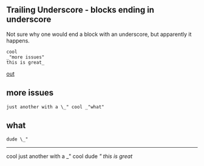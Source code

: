 Trailing Underscore - blocks ending in underscore
---
Not sure why one would end a block with an underscore, but apparently it
happens. 

    cool
    _"more issues"
    this is great_
 
[out](# "save:")

## more issues

    just another with a \_" cool _"what"

## what
    
    dude \_"
    
---
cool
just another with a _" cool dude _"
this is great_

